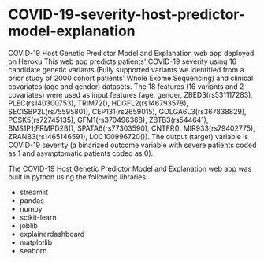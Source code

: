# COVID-19-severity-host-predictor-model-explanation
COVID-19 Host Genetic Predictor Model and Explanation web app deployed on Heroku
This web app predicts patients' COVID-19 severity using 16 candidate genetic variants (Fully supported variants we identified from a prior study of 2000 cohort patients' Whole Exome Sequencing) and clinical covariates (age and gender) datasets. 
The 18 features (16 variants and 2 covariates) were used as input features (age, gender, ZBED3(rs531117283), PLEC(rs140300753), TRIM72(), HDGFL2(rs146793578), SECISBP2L(rs75595801),
CEP131(rs2659015), GOLGA6L3(rs367838829), PCSK5(rs72745135), GFM1(rs370496368), ZBTB3(rs544641), BMS1P1;FRMPD2B(), SPATA6(rs77303590), CNTFR(), MIR933(rs79402775), 
ZRANB3(rs1465146591), LOC100996720()). The output (target) variable is COVID-19 severity (a binarized outcome variable with severe patients coded as 1 and asymptomatic patients coded as 0).

The COVID-19 Host Genetic Predictor Model and Explanation web app was built in python using the following libraries:
- streamlit
- pandas 
- numpy
- scikit-learn
- joblib
- explainerdashboard
- matplotlib
- seaborn
